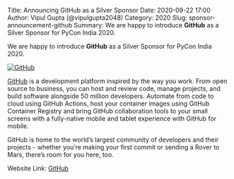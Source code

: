 Title: Announcing GitHub as a Silver Sponsor
Date: 2020-09-22 17:00
Author: Vipul Gupta (@vipulgupta2048)
Category: 2020
Slug: sponsor-announcement-github
Summary: We are happy to introduce **GitHub** as a Silver Sponsor for PyCon India 2020. 

We are happy to introduce **GitHub** as a Silver Sponsor for PyCon India 2020.

[![GitHub](https://in.pycon.org/2020/assets/images/sponsors/github.png)](https://github.co/pyconin)

[GitHub](https://github.co/pyconin) is a development platform inspired by the way you work. From open source to business, you can host and review code, manage projects, and build software alongside 50 million developers. Automate from code to cloud using GitHub Actions, host your container images using GitHub Container Registry and bring GitHub collaboration tools to your small screens with a fully-native mobile and tablet experience with GitHub for mobile.

GitHub is home to the world’s largest community of developers and their projects - whether you’re making your first commit or sending a Rover to Mars, there’s room for you here, too.


Website Link: [GitHub](https://github.co/pyconin)
